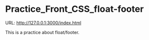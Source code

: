 # Practice_Front_CSS_float-footer
URL: http://127.0.0.1:3000/index.html


This is a practice about float/footer.
